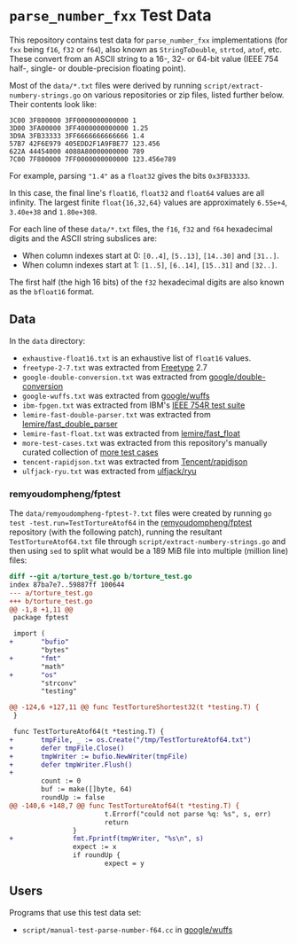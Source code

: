 # `parse_number_fxx` Test Data

This repository contains test data for `parse_number_fxx` implementations (for
`fxx` being `f16`, `f32` or `f64`), also known as `StringToDouble`, `strtod`,
`atof`, etc. These convert from an ASCII string to a 16-, 32- or 64-bit value
(IEEE 754 half-, single- or double-precision floating point).

Most of the `data/*.txt` files were derived by running
`script/extract-numbery-strings.go` on various repositories or zip files,
listed further below. Their contents look like:

    3C00 3F800000 3FF0000000000000 1
    3D00 3FA00000 3FF4000000000000 1.25
    3D9A 3FB33333 3FF6666666666666 1.4
    57B7 42F6E979 405EDD2F1A9FBE77 123.456
    622A 44454000 4088A80000000000 789
    7C00 7F800000 7FF0000000000000 123.456e789

For example, parsing `"1.4"` as a `float32` gives the bits `0x3FB33333`.

In this case, the final line's `float16`, `float32` and `float64` values are
all infinity. The largest finite `float{16,32,64}` values are approximately
`6.55e+4`, `3.40e+38` and `1.80e+308`.

For each line of these `data/*.txt` files, the `f16`, `f32` and `f64`
hexadecimal digits and the ASCII string subslices are:

- When column indexes start at 0: `[0..4]`, `[5..13]`, `[14..30]` and `[31..]`.
- When column indexes start at 1: `[1..5]`, `[6..14]`, `[15..31]` and `[32..]`.

The first half (the high 16 bits) of the `f32` hexadecimal digits are also
known as the `bfloat16` format.


## Data

In the `data` directory:

- `exhaustive-float16.txt` is an exhaustive list of `float16` values.
- `freetype-2-7.txt` was extracted from [Freetype](https://www.freetype.org/)
  2.7
- `google-double-conversion.txt` was extracted from
  [google/double-conversion](https://github.com/google/double-conversion)
- `google-wuffs.txt` was extracted from
  [google/wuffs](https://github.com/google/wuffs)
- `ibm-fpgen.txt` was extracted from IBM's
  [IEEE 754R test suite](https://www.research.ibm.com/haifa/projects/verification/fpgen/test_suite_download.shtml)
- `lemire-fast-double-parser.txt` was extracted from
  [lemire/fast\_double\_parser](https://github.com/lemire/fast_double_parser)
- `lemire-fast-float.txt` was extracted from
  [lemire/fast\_float](https://github.com/lemire/fast_float)
- `more-test-cases.txt` was extracted from this repository's manually curated
  collection of [more test cases](./more-test-cases)
- `tencent-rapidjson.txt` was extracted from
  [Tencent/rapidjson](https://github.com/Tencent/rapidjson)
- `ulfjack-ryu.txt` was extracted from
  [ulfjack/ryu](https://github.com/ulfjack/ryu)


### remyoudompheng/fptest

The `data/remyoudompheng-fptest-?.txt` files were created by running `go test
-test.run=TestTortureAtof64` in the
[remyoudompheng/fptest](https://github.com/remyoudompheng/fptest) repository
(with the following patch), running the resultant `TestTortureAtof64.txt` file
through `script/extract-numbery-strings.go` and then using `sed` to split what
would be a 189 MiB file into multiple (million line) files:

```diff
diff --git a/torture_test.go b/torture_test.go
index 87ba7e7..59887ff 100644
--- a/torture_test.go
+++ b/torture_test.go
@@ -1,8 +1,11 @@
 package fptest

 import (
+       "bufio"
        "bytes"
+       "fmt"
        "math"
+       "os"
        "strconv"
        "testing"

@@ -124,6 +127,11 @@ func TestTortureShortest32(t *testing.T) {
 }

 func TestTortureAtof64(t *testing.T) {
+       tmpFile, _ := os.Create("/tmp/TestTortureAtof64.txt")
+       defer tmpFile.Close()
+       tmpWriter := bufio.NewWriter(tmpFile)
+       defer tmpWriter.Flush()
+
        count := 0
        buf := make([]byte, 64)
        roundUp := false
@@ -140,6 +148,7 @@ func TestTortureAtof64(t *testing.T) {
                        t.Errorf("could not parse %q: %s", s, err)
                        return
                }
+               fmt.Fprintf(tmpWriter, "%s\n", s)
                expect := x
                if roundUp {
                        expect = y
```


## Users

Programs that use this test data set:

- `script/manual-test-parse-number-f64.cc` in
  [google/wuffs](https://github.com/google/wuffs)
